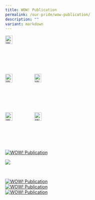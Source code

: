```yaml
---
title: WOW! Publication
permalink: /our-pride/wow-publication/
description: ""
variant: markdown
---
```


<style>
    .image-container {
        display: flex; /* Use flexbox to create a horizontal layout */
    }
    .image-container img {
        width: 50%; /* Set the width of each image to 50% to make them appear side by side */
        height: auto; /* Maintain the aspect ratio of the images */
    }
</style>


<div class="image-container">
	<a href="/files/WOW__Publication_2023__Interactive_.pdf"><img alt="WoW 2023" src="/images/WoW_2023_cover.png"></a>
</div>
	<br>
<div class="image-container">
	<a href="/files/WOW%20Publication_Final%20draft.pdf"><img alt="WoW 2022" src="/images/Wow%20Pulication%202022%20cover%20image.png"></a>
	<a href="/files/WOW%20Publication%202021.pdf"><img alt="WoW 2021" src="/images/WOW%20Publication%202021.jpeg"></a>
</div>
	<br>
<div class="image-container">
	<a href="/files/WOW%20Publication%202020.pdf"><img alt="WoW 2020" src="/images/WhatsApp%20Image%202021-11-02.jpeg"></a>
	<a href="/files/WOW%20Publication%202019.pdf"><img alt="WoW 2019" src="/images/WhatsApp%20Image%202021-11-02%20at.jpeg"></a>
</div>






[![WOW! Publication](/images/WoW_2023_cover.png)](/files/WOW__Publication_2023__Interactive_.pdf)
<br>

[![](/images/Wow%20Pulication%202022%20cover%20image.png)](/files/WOW%20Publication_Final%20draft.pdf)

<br>

[![WOW! Publication](/images/WOW%20Publication%202021.jpeg)](/files/WOW%20Publication%202021.pdf)<br>
[![WOW! Publication](/images/WhatsApp%20Image%202021-11-02.jpeg)](/files/WOW%20Publication%202020.pdf)  <br>
[![WOW! Publication](/images/WhatsApp%20Image%202021-11-02%20at.jpeg)](/files/WOW%20Publication%202019.pdf)
